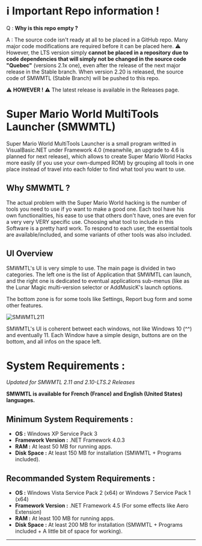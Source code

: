 # ℹ️ **Important Repo information !**
Q : **Why is this repo empty ?**

A : The source code isn't ready at all to be placed in a GitHub repo. Many major code modifications are required before it can be placed here.
:warning: However, the LTS version simply **cannot be placed in a repository** **due to code dependencies that will simply not be changed in the source code "Quebec"** (versions 2.1x one), even after the release of the next major release in the Stable branch. When version 2.20 is released, the source code of SMWMTL (Stable Branch) will be pushed to this repo.

⚠️ **HOWEVER !** ⚠️ The latest release is available in the Releases page.

# Super Mario World MultiTools Launcher (SMWMTL)
Super Mario World MultiTools Launcher is a small program writted in VisualBasic.NET under Framework 4.0 (meanwhile, an upgrade to 4.6 is planned for next release), which allows to create Super Mario World Hacks more easily (if you use your own-dumped ROM) by grouping all tools in one place instead of travel into each folder to find what tool you want to use.

## Why SMWMTL ?

The actual problem with the Super Mario World hacking is the number of tools you need to use if yo want to make a good one. Each tool have his own functionalities, his ease to use that others don't have, ones are even for a very very VERY specific use. Choosing what tool to include in this Software is a pretty hard work. To respond to each user, the essential tools are available/included, and some variants of other tools was also included.

## UI Overview

SMWMTL's UI is very simple to use. The main page is divided in two categories.
The left one is the list of Application that SMWMTL can launch, and the right one is dedicated to eventual applications sub-menus (like as the Lunar Magic multi-version selector or AddMusicK's launch options.

The bottom zone is for some tools like Settings, Report bug form and some other features.

![SMWMTL211](https://user-images.githubusercontent.com/54137141/125541753-6015d78a-61ea-4b9f-8eec-bcc4360c4a04.png)

SMWMTL's UI is coherent betweet each windows, not like Windows 10 (^^) and eventually 11. Each Window have a simple design, buttons are on the bottom, and all infos on the space left.

# System Requirements :
_Updated for SMWMTL 2.11 and 2.10-LTS.2 Releases_

**SMWMTL is available for French (France) and English (United States) languages.**

## Minimum System Requirements :
- **OS                :** Windows XP Service Pack 3
- **Framework Version :** .NET Framework 4.0.3
- **RAM               :** At least 50 MB for running apps.
- **Disk Space        :** At least 150 MB for installation (SMWMTL + Programs included).
## Recommanded System Requirements :
- **OS                :** Windows Vista Service Pack 2 (x64) or Windows 7 Service Pack 1 (x64)
- **Framework Version :** .NET Framework 4.5 (For some effects like Aero Extension)
- **RAM               :** At least 100 MB for running apps.
- **Disk Space        :** At least 200 MB for installation (SMWMTL + Programs included + A little bit of space for working).
------------------------
